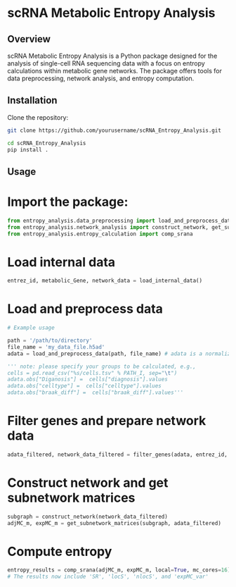 # scRNA Metabolic Entropy Analysis

## Overview

scRNA Metabolic Entropy Analysis is a Python package designed for the analysis of single-cell RNA sequencing data with a focus on entropy calculations within metabolic gene networks. The package offers tools for data preprocessing, network analysis, and entropy computation.

## Installation

Clone the repository:

```bash
git clone https://github.com/yourusername/scRNA_Entropy_Analysis.git

cd scRNA_Entropy_Analysis
pip install .

```

## Usage

# Import the package:
```python
from entropy_analysis.data_preprocessing import load_and_preprocess_data, filter_genes, load_internal_data
from entropy_analysis.network_analysis import construct_network, get_subnetwork_matrices
from entropy_analysis.entropy_calculation import comp_srana
```

# Load internal data
```python
entrez_id, metabolic_Gene, network_data = load_internal_data()

```

# Load and preprocess data

```python
# Example usage

path = '/path/to/directory'
file_name = 'my_data_file.h5ad'
adata = load_and_preprocess_data(path, file_name) # adata is a normalized AnnData object.

''' note: please specify your groups to be calculated, e.g., 
cells = pd.read_csv("%s/cells.tsv" % PATH_I, sep="\t")
adata.obs["Diganosis"] =  cells["diagnosis"].values
adata.obs["celltype"] =  cells["celltype"].values
adata.obs["braak_diff"] =  cells["braak_diff"].values'''
```


# Filter genes and prepare network data
```python
adata_filtered, network_data_filtered = filter_genes(adata, entrez_id, metabolic_Gene, network_data)
```

# Construct network and get subnetwork matrices

```python
subgraph = construct_network(network_data_filtered)
adjMC_m, expMC_m = get_subnetwork_matrices(subgraph, adata_filtered)
```

# Compute entropy
```python
entropy_results = comp_srana(adjMC_m, expMC_m, local=True, mc_cores=16)
# The results now include 'SR', 'locS', 'nlocS', and 'expMC_var'
```
